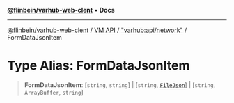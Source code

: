 [**@flinbein/varhub-web-clent**](../../../../README.md) • **Docs**

***

[@flinbein/varhub-web-clent](../../../../README.md) / [VM API](../../../README.md) / ["varhub:api/network"](../README.md) / FormDataJsonItem

# Type Alias: FormDataJsonItem

> **FormDataJsonItem**: [`string`, `string`] \| [`string`, [`FileJson`](../interfaces/FileJson.md)] \| [`string`, `ArrayBuffer`, `string`]
